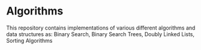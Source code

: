 # Algorithms
This repository contains implementations of various different algorithms and data structures as: Binary Search, Binary Search Trees, Doubly Linked Lists, Sorting Algorithms
